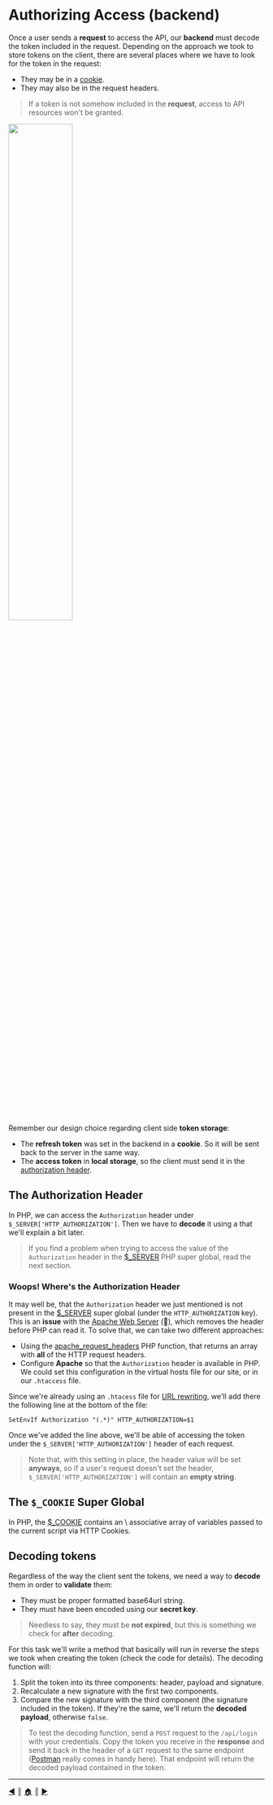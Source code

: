 # Authorizing Access (backend)
Once a user sends a **request** to access the API, our **backend** must decode the token included in the request. Depending on the approach we took to store tokens on the client, there are several places where we have to look for the token in the request:

* They may be in a [cookie]().
* They may also be in the request headers.

> If a token is not somehow included in the **request**, access to API resources won't be granted.

<img width="50%" src="./images/show-me-token.jpeg" />

Remember our design choice regarding client side **token storage**:

* The **refresh token**  was set in the backend in a **cookie**. So it will be sent back to the server in the same way.
* The **access token** in **local storage**, so the client must send it in the [authorization header](https://developer.mozilla.org/en-US/docs/Web/HTTP/Headers/Authorization).

## The Authorization Header
In PHP, we can access the `Authorization` header under `$_SERVER['HTTP_AUTHORIZATION']`. Then we have to **decode** it using a that we'll explain a bit later.

> If you find a problem when trying to access the value of the `Authorization` header in the [$_SERVER](https://www.php.net/reserved.variables.server) PHP super global, read the next section.

### Woops! Where's the Authorization Header
It may well be, that the `Authorization` header we just mentioned is not present in the [$_SERVER](https://www.php.net/reserved.variables.server) super global (under the `HTTP_AUTHORIZATION` key). This is an **issue** with the [Apache Web Server](https://httpd.apache.org/) (💩), which removes the header before PHP can read it. To solve that, we can take two different approaches:

* Using the [apache_request_headers](https://www.php.net/manual/en/function.apache-request-headers.php) PHP function, that returns an array with **all** of the HTTP request headers.
* Configure **Apache** so that the `Authorization` header is available in PHP. We could set this configuration in the virtual hosts file for our site, or in our `.htaccess` file.

Since we're already using an `.htacess` file for [URL rewriting](https://en.wikipedia.org/wiki/Rewrite_engine), we'll add there the following line at the bottom of the file:
```
SetEnvIf Authorization "(.*)" HTTP_AUTHORIZATION=$1
```

Once we've added the line above, we'll be able of accessing the token under the `$_SERVER['HTTP_AUTHORIZATION']` header of each request.

> Note that, with this setting in place, the header value will be set **anyways**, so if a user's request doesn't set the header, `$_SERVER['HTTP_AUTHORIZATION']` will contain an **empty string**.

## The `$_COOKIE` Super Global
In PHP, the [$_COOKIE](https://www.php.net/manual/en/reserved.variables.cookies.php) contains an \ associative array of variables passed to the current script via HTTP Cookies.

## Decoding tokens
Regardless of the way the client sent the tokens, we need a way to **decode** them in order to **validate** them:

* They must be proper formatted base64url string.
* They must have been encoded using our **secret key**.

> Needless to say, they must be **not expired**, but this is something we check for **after** decoding.

For this task we'll write a method that basically will run in reverse the steps we took when creating the token (check the code for details). The decoding function will:

1. Split the token into its three components: header, payload and signature.
2. Recalculate a new signature with the first two components.
3. Compare the new signature with the third component (the signature included in the token). If they're the same, we'll return the **decoded payload**, otherwise `false`.

> To test the decoding function, send a `POST` request to the `/api/login` with your credentials. Copy the token you receive in the **response** and send it back in the header of a `GET` request to the same endpoint ([Postman](https://www.postman.com/) really comes in handy here). That endpoint will return the decoded payload contained in the token.


---
[:arrow_backward:][back] ║ [:house:][home] ║ [:arrow_forward:][next]

<!-- navigation -->
[home]: ../README.md
[back]: ./storing_tokens_client.md
[next]: ./logout.md